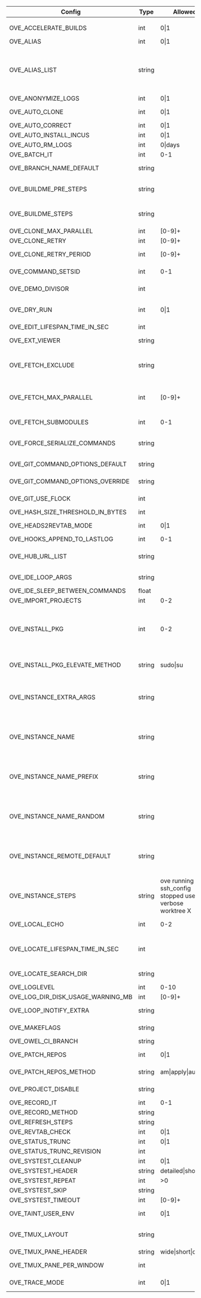 | Config                              | Type      | Allowed                                                     | Affect                                                 | Description                                                                            | Default value
|-|-|-|-|-|-|
|                                     |           |
| OVE_ACCELERATE_BUILDS               | int      | 0\|1                                                         | all-build-commands                                    | prefix build acceleration tools (ccache/icecream) to PATH                              | 0                                                                                                                                                                       |
| OVE_ALIAS                           | int      | 0\|1                                                         |                                                       | enable/disable aliases defined in OVE_ALIAS_LIST                                       | 0                                                                                                                                                                       |
| OVE_ALIAS_LIST                      | string   |                                                              |                                                       | semi-colon separated list of shell aliases                                             | a=ove-ahead;b=ove-behind;d=ove-diff;f=ove-fetch;ff=ove-fetch-fetched;h=ove-list-aliases;n=ove-news;s=ove-status;sa=ove-show-ahead;sb=ove-show-behind;sn=ove-show-news   |
| OVE_ANONYMIZE_LOGS                  | int      | 0\|1                                                         | all                                                   | try to anonymize logs by removing user specific info                                   | 0                                                                                                                                                                       |
| OVE_AUTO_CLONE                      | int      | 0\|1                                                         | all-build-commands                                    | automatically clone repos                                                              | 0                                                                                                                                                                       |
| OVE_AUTO_CORRECT                    | int      | 0\|1                                                         | all                                                   | automatically correct commands                                                         | 0                                                                                                                                                                       |
| OVE_AUTO_INSTALL_INCUS              | int      | 0\|1                                                         | all                                                   | automatically install incus on this host                                               | 0                                                                                                                                                                       |
| OVE_AUTO_RM_LOGS                    | int      | 0\|days                                                      | all                                                   | automatically remove OVE logs                                                          | 0                                                                                                                                                                       |
| OVE_BATCH_IT                        | int      | 0-1                                                          | all                                                   | run commands using ts/tsp batch system                                                 | 0                                                                                                                                                                       |
| OVE_BRANCH_NAME_DEFAULT             | string   |                                                              | add-repo unittest                                     | default branch name                                                                    | main                                                                                                                                                                    |
| OVE_BUILDME_PRE_STEPS               | string   |                                                              | buildme buildme-parallel                              | project step(s) to run without build order considerations                              | bootstrap                                                                                                                                                               |
| OVE_BUILDME_STEPS                   | string   |                                                              | buildme buildme-parallel                              | project step(s) to run                                                                 | configure build install                                                                                                                                                 |
| OVE_CLONE_MAX_PARALLEL              | int      | [0-9]+                                                       | fetch                                                 | max number of 'git clone' to run in parallel                                           | 0                                                                                                                                                                       |
| OVE_CLONE_RETRY                     | int      | [0-9]+                                                       | fetch                                                 | number of retry attempts for 'git clone'                                               | 1                                                                                                                                                                       |
| OVE_CLONE_RETRY_PERIOD              | int      | [0-9]+                                                       | fetch                                                 | sleep period between every clone attempt, 0 = no sleep, <0 randomize sleep             | 1                                                                                                                                                                       |
| OVE_COMMAND_SETSID                  | int      | 0-1                                                          | all                                                   | run non-terminal commands in a separate session (SID)                                  | 0                                                                                                                                                                       |
| OVE_DEMO_DIVISOR                    | int      |                                                              | demo                                                  | divisor sent to 'lastlog-replay' and later to 'scriptreplay'                           | 20                                                                                                                                                                      |
| OVE_DRY_RUN                         | int      | 0\|1                                                         | all-build-commands systest                            | dry-run                                                                                | 0                                                                                                                                                                       |
| OVE_EDIT_LIFESPAN_TIME_IN_SEC       | int      |                                                              | emacs vi                                              | cache ls-files and ls-modified-files                                                   | 30                                                                                                                                                                      |
| OVE_EXT_VIEWER                      | string   |                                                              | loglevel digraph rec                                  | semi-colon separated list of extension-colon-viewer pairs                              |                                                                                                                                                                         |
| OVE_FETCH_EXCLUDE                   | string   |                                                              | fetch fetch-fetched fetch-remains                     | semi-colon separated list of repos to exclude                                          |                                                                                                                                                                         |
| OVE_FETCH_MAX_PARALLEL              | int      | [0-9]+                                                       | fetch fetch-fetched fetch-remains                     | max number of 'git fetch' to run in parallel                                           | 0                                                                                                                                                                       |
| OVE_FETCH_SUBMODULES                | int      | 0-1                                                          | add-repo fetch                                        | automatically run 'ove import-submodules' on inital clone                              | 1                                                                                                                                                                       |
| OVE_FORCE_SERIALIZE_COMMANDS        | string   |                                                              | all-parallel-build-commands                           | force OVE to serialize one or more project steps                                       |                                                                                                                                                                         |
| OVE_GIT_COMMAND_OPTIONS_DEFAULT     | string   |                                                              | all commands                                          | semi-colon separated list of git command options (defaults)                            | run list-git-command-options                                                                                                                                            |
| OVE_GIT_COMMAND_OPTIONS_OVERRIDE    | string   |                                                              | all commands                                          | semi-colon separated list of git command options (overrides)                           |                                                                                                                                                                         |
| OVE_GIT_USE_FLOCK                   | int      |                                                              | all commands                                          | use flock to serialize multiple git commands within one repository                     | 1                                                                                                                                                                       |
| OVE_HASH_SIZE_THRESHOLD_IN_BYTES    | int      |                                                              | all                                                   | do not run md5sum on large files                                                       | 104857600                                                                                                                                                               |
| OVE_HEADS2REVTAB_MODE               | int      | 0\|1                                                         | heads2revtab                                          | include detached repos (=0), exclude detached repos (=1)                               | 0                                                                                                                                                                       |
| OVE_HOOKS_APPEND_TO_LASTLOG         | int      | 0-1                                                          | all                                                   | append output from hooks to lastlog                                                    | 1                                                                                                                                                                       |
| OVE_HUB_URL_LIST                    | string   |                                                              | list-hub refresh-hub setup                            | semi-colon separated list of hub URLs                                                  |                                                                                                                                                                         |
| OVE_IDE_LOOP_ARGS                   | string   |                                                              | ide                                                   | semi-colon separated list of arguments to 'ove-loop' to launch                         | 3600 0 0 fetch;60 1 0 ahead;3600 0 0 news                                                                                                                               |
| OVE_IDE_SLEEP_BETWEEN_COMMANDS      | float    |                                                              | ide                                                   | sleep between each command                                                             | 0.5                                                                                                                                                                     |
| OVE_IMPORT_PROJECTS                 | int      | 0-2                                                          | add-repo                                              | skip (=0), import (=1) or prompt user (=2)                                             | 2                                                                                                                                                                       |
| OVE_INSTALL_PKG                     | int      | 0-2                                                          | buildme buildme-parallel install-pkg install-pkg-os   | skip (=0), install (=1) or prompt user (=2) packages                                   | 2                                                                                                                                                                       |
| OVE_INSTALL_PKG_ELEVATE_METHOD      | string   | sudo\|su                                                     | install-pkg install-pkg-os                            | elevating method to use when installing packages                                       | sudo                                                                                                                                                                    |
| OVE_INSTANCE_EXTRA_ARGS             | string   |                                                              | create-instance create-instance-parallel              | extra args sent to instance runtime                                                    |                                                                                                                                                                         |
| OVE_INSTANCE_NAME                   | string   |                                                              | create-instance create-instance-parallel              | set instance name                                                                      |                                                                                                                                                                         |
| OVE_INSTANCE_NAME_PREFIX            | string   |                                                              | create-instance create-instance-parallel              | set instance name prefix                                                               |                                                                                                                                                                         |
| OVE_INSTANCE_NAME_RANDOM            | string   |                                                              | create-instance create-instance-parallel              | set a somewhat random instance name                                                    |                                                                                                                                                                         |
| OVE_INSTANCE_REMOTE_DEFAULT         | string   |                                                              | create-instance create-instance-parallel              | default remote name for upstream images                                                | images                                                                                                                                                                  |
| OVE_INSTANCE_STEPS                  | string   | ove running ssh ssh_config stopped user verbose worktree X   | create-instance create-instance-parallel              | list of steps to perform for create-instance                                           |                                                                                                                                                                         |
| OVE_LOCAL_ECHO                      | int      | 0-2                                                          | all                                                   | print command-to-be-executed on stderr, no echo (=0), echo (=1) or colored echo (=2)   | 0                                                                                                                                                                       |
| OVE_LOCATE_LIFESPAN_TIME_IN_SEC     | int      |                                                              | cd forowel locate locate-all refresh                  | local OVE workspace cache lifespan                                                     | 86400                                                                                                                                                                   |
| OVE_LOCATE_SEARCH_DIR               | string   |                                                              | locate                                                | where to search for OVE workspaces (only if 'locate' is unavailable)                   | ${HOME}                                                                                                                                                                 |
| OVE_LOGLEVEL                        | int      | 0-10                                                         | all loglevel                                          | set a specific log level                                                               | 1                                                                                                                                                                       |
| OVE_LOG_DIR_DISK_USAGE_WARNING_MB   | int      | [0-9]+                                                       | all                                                   | threshold when logs take too much space                                                | 100                                                                                                                                                                     |
| OVE_LOOP_INOTIFY_EXTRA              | string   |                                                              | loop                                                  | semi-colon separated list of additional files/directories to watch using inotify       |                                                                                                                                                                         |
| OVE_MAKEFLAGS                       | string   |                                                              | all-build-commands                                    | passed on to 'make' based build systems through MAKEFLAGS                              | -j${getconf _NPROCESSORS_ONLN}                                                                                                                                          |
| OVE_OWEL_CI_BRANCH                  | string   |                                                              | log                                                   | branch to use for 'ove log'                                                            | origin/${OVE_BRANCH_NAME_DEFAULT}                                                                                                                                       |
| OVE_PATCH_REPOS                     | int      | 0\|1                                                         | patch-repo pull source                                | if set, use OVE_PATCH_REPOS_METHOD to apply patches                                    | 1                                                                                                                                                                       |
| OVE_PATCH_REPOS_METHOD              | string   | am\|apply\|auto                                              | patch-repo pull source                                | patch method                                                                           | apply                                                                                                                                                                   |
| OVE_PROJECT_DISABLE                 | string   |                                                              | all-build-commands                                    | disable specified projects (regex)                                                     |                                                                                                                                                                         |
| OVE_RECORD_IT                       | int      | 0-1                                                          | all                                                   | screen record commands                                                                 | 0                                                                                                                                                                       |
| OVE_RECORD_METHOD                   | string   |                                                              | all                                                   | record method (auto or slop)                                                           | auto                                                                                                                                                                    |
| OVE_REFRESH_STEPS                   | string   |                                                              | refresh                                               | steps to perform for refresh                                                           | interactive                                                                                                                                                             |
| OVE_REVTAB_CHECK                    | int      | 0\|1                                                         | all                                                   | keep repos in-sync with 'revtab'                                                       | 1                                                                                                                                                                       |
| OVE_STATUS_TRUNC                    | int      | 0\|1                                                         | status                                                | truncate output to fit terminal                                                        | 1                                                                                                                                                                       |
| OVE_STATUS_TRUNC_REVISION           | int      |                                                              | status                                                | truncate (>0) revision column, no truncation (=0)                                      | 0                                                                                                                                                                       |
| OVE_SYSTEST_CLEANUP                 | int      | 0\|1                                                         | systest                                               | cleanup child procs after each systest                                                 | 0                                                                                                                                                                       |
| OVE_SYSTEST_HEADER                  | string   | detailed\|short\|off                                         | systest                                               | systest text detail level                                                              | short                                                                                                                                                                   |
| OVE_SYSTEST_REPEAT                  | int      | >0                                                           | systest                                               | repeat tests                                                                           | 1                                                                                                                                                                       |
| OVE_SYSTEST_SKIP                    | string   |                                                              | systest                                               | skip every nth test or specific tests                                                  | 1                                                                                                                                                                       |
| OVE_SYSTEST_TIMEOUT                 | int      | [0-9]+                                                       | systest                                               | force systest timeout                                                                  | 0                                                                                                                                                                       |
| OVE_TAINT_USER_ENV                  | int      | 0\|1                                                         | user's env                                            | taint user's PATH/LD_LIBRARY_PATH/PKG_CONFIG/MAKEFLAGS                                 | 1                                                                                                                                                                       |
| OVE_TMUX_LAYOUT                     | string   |                                                              | less-lastlog loop run tail-lastlog                    | tmux layout to use when launching new panes                                            | tiled                                                                                                                                                                   |
| OVE_TMUX_PANE_HEADER                | string   | wide\|short\|off                                             | fzf loop run                                          | header style for tmux panes                                                            | short                                                                                                                                                                   |
| OVE_TMUX_PANE_PER_WINDOW            | int      |                                                              | run run-parallel                                      | max number of tmux panes within one tmux window, no limit (=0)                         | 0                                                                                                                                                                       |
| OVE_TRACE_MODE                      | int      | 0\|1                                                         | all loglevel                                          | what to include in the trace, skip OVE internals (=0), include OVE internals (=1)      | 0                                                                                                                                                                       |
